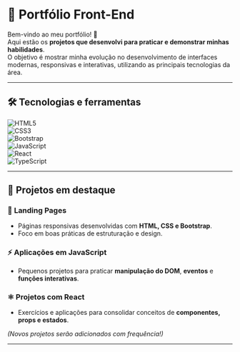 # 💼 Portfólio Front-End

Bem-vindo ao meu portfólio! 🚀  
Aqui estão os **projetos que desenvolvi para praticar e demonstrar minhas habilidades**.  
O objetivo é mostrar minha evolução no desenvolvimento de interfaces modernas, responsivas e interativas, utilizando as principais tecnologias da área.

---

## 🛠️ Tecnologias e ferramentas

![HTML5](https://img.shields.io/badge/HTML5-E34F26?style=for-the-badge&logo=html5&logoColor=white)  
![CSS3](https://img.shields.io/badge/CSS3-1572B6?style=for-the-badge&logo=css3&logoColor=white)  
![Bootstrap](https://img.shields.io/badge/Bootstrap-7952B3?style=for-the-badge&logo=bootstrap&logoColor=white)  
![JavaScript](https://img.shields.io/badge/JavaScript-F7DF1E?style=for-the-badge&logo=javascript&logoColor=black)  
![React](https://img.shields.io/badge/React-20232A?style=for-the-badge&logo=react&logoColor=61DAFB)  
![TypeScript](https://img.shields.io/badge/TypeScript-3178C6?style=for-the-badge&logo=typescript&logoColor=white)  

---

## 📂 Projetos em destaque

### 🎨 **Landing Pages**
- Páginas responsivas desenvolvidas com **HTML, CSS e Bootstrap**.
- Foco em boas práticas de estruturação e design.

### ⚡ **Aplicações em JavaScript**
- Pequenos projetos para praticar **manipulação do DOM**, **eventos** e **funções interativas**.

### ⚛️ **Projetos com React**
- Exercícios e aplicações para consolidar conceitos de **componentes, props e estados**.

*(Novos projetos serão adicionados com frequência!)*

---
